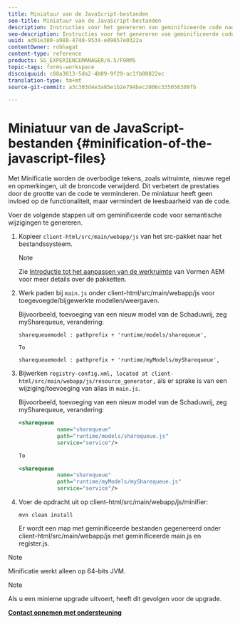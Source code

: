 ```yaml
---
title: Miniatuur van de JavaScript-bestanden
seo-title: Miniatuur van de JavaScript-bestanden
description: Instructies voor het genereren van geminificeerde code nadat de werkruimte van AEM Forms is aangepast om de JS-bestanden voor het web te optimaliseren.
seo-description: Instructies voor het genereren van geminificeerde code nadat de werkruimte van AEM Forms is aangepast om de JS-bestanden voor het web te optimaliseren.
uuid: ad91e380-a988-4740-9534-e09657e0322a
contentOwner: robhagat
content-type: reference
products: SG_EXPERIENCEMANAGER/6.5/FORMS
topic-tags: forms-workspace
discoiquuid: c88a3013-5da2-4b09-9f29-ac1fb00822ec
translation-type: tm+mt
source-git-commit: a3c303d4e3a85e1b2e794bec2006c335056309fb

---
```



# Miniatuur van de JavaScript-bestanden {#minification-of-the-javascript-files}

Met Minificatie worden de overbodige tekens, zoals witruimte, nieuwe regel en opmerkingen, uit de broncode verwijderd. Dit verbetert de prestaties door de grootte van de code te verminderen. De miniatuur heeft geen invloed op de functionaliteit, maar vermindert de leesbaarheid van de code.

Voer de volgende stappen uit om geminificeerde code voor semantische wijzigingen te genereren.

1. Kopieer `client-html/src/main/webapp/js` van het src-pakket naar het bestandssysteem.

   >[!NOTE]
   >
   >Zie [Introductie tot het aanpassen van de werkruimte](/help/forms/using/introduction-customizing-html-workspace.md) van Vormen AEM voor meer details over de pakketten.

1. Werk paden bij `main.js` onder client-html/src/main/webapp/js voor toegevoegde/bijgewerkte modellen/weergaven.

   Bijvoorbeeld, toevoeging van een nieuw model van de Schaduwrij, zeg mySharequeue, verandering:

   ```
   sharequeuemodel : pathprefix + 'runtime/models/sharequeue',
   
   To
   
   sharequeuemodel : pathprefix + 'runtime/myModels/mySharequeue',
   ```

1. Bijwerken `registry-config.xml, located at client-html/src/main/webapp/js/resource_generator,` als er sprake is van een wijziging/toevoeging van alias in `main.js`.

   Bijvoorbeeld, toevoeging van een nieuw model van de Schaduwrij, zeg mySharequeue, verandering:

   ```xml
   <sharequeue
               name="sharequeue"
               path="runtime/models/sharequeue.js"
               service="service"/>
   
   To
   
   <sharequeue
               name="sharequeue"
               path="runtime/myModels/mySharequeue.js"
               service="service"/>
   ```

1. Voer de opdracht uit op client-html/src/main/webapp/js/minifier:

   ```shell
   mvn clean install
   ```

   Er wordt een map met geminificeerde bestanden gegenereerd onder client-html/src/main/webapp/js met geminificeerde main.js en register.js.

>[!NOTE]
>
>Minificatie werkt alleen op 64-bits JVM.

>[!NOTE]
>
>Als u een minieme upgrade uitvoert, heeft dit gevolgen voor de upgrade.

**[Contact opnemen met ondersteuning](https://www.adobe.com/account/sign-in.supportportal.html)**
